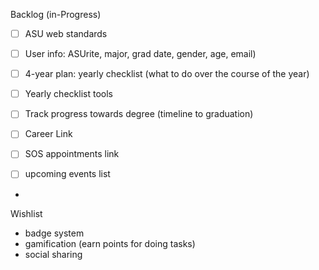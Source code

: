 Backlog (in-Progress)

- [ ] ASU web standards
- [ ] User info: ASUrite, major, grad date, gender, age, email)
- [ ] 4-year plan: yearly checklist (what to do over the course of the year)
- [ ] Yearly checklist tools
- [ ] Track progress towards degree (timeline to graduation)
- [ ] Career Link
- [ ] SOS appointments link
- [ ] upcoming events list


-
Wishlist

- badge system
- gamification (earn points for doing tasks)
- social sharing
